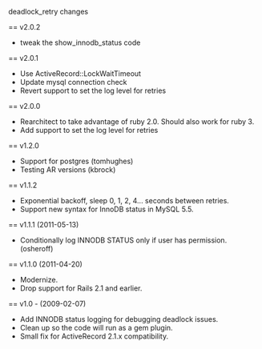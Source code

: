deadlock_retry changes

== v2.0.2

* tweak the show_innodb_status code

== v2.0.1

* Use ActiveRecord::LockWaitTimeout
* Update mysql connection check
* Revert support to set the log level for retries

== v2.0.0

* Rearchitect to take advantage of ruby 2.0.  Should also work for ruby 3.
* Add support to set the log level for retries

== v1.2.0

* Support for postgres (tomhughes)
* Testing AR versions (kbrock)

== v1.1.2

* Exponential backoff, sleep 0, 1, 2, 4... seconds between retries.
* Support new syntax for InnoDB status in MySQL 5.5.

== v1.1.1 (2011-05-13)

* Conditionally log INNODB STATUS only if user has permission. (osheroff)

== v1.1.0 (2011-04-20)

* Modernize.
* Drop support for Rails 2.1 and earlier.

== v1.0 - (2009-02-07)

* Add INNODB status logging for debugging deadlock issues.
* Clean up so the code will run as a gem plugin.
* Small fix for ActiveRecord 2.1.x compatibility.
